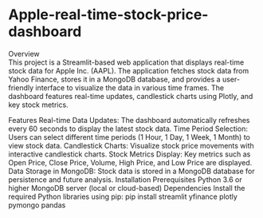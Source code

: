 # Apple-real-time-stock-price-dashboard
Overview<br>
This project is a Streamlit-based web application that displays real-time stock data for Apple Inc. (AAPL). The application fetches stock data from Yahoo Finance, stores it in a MongoDB database, and provides a user-friendly interface to visualize the data in various time frames. The dashboard features real-time updates, candlestick charts using Plotly, and key stock metrics.

Features
Real-time Data Updates: The dashboard automatically refreshes every 60 seconds to display the latest stock data.
Time Period Selection: Users can select different time periods (1 Hour, 1 Day, 1 Week, 1 Month) to view stock data.
Candlestick Charts: Visualize stock price movements with interactive candlestick charts.
Stock Metrics Display: Key metrics such as Open Price, Close Price, Volume, High Price, and Low Price are displayed.
Data Storage in MongoDB: Stock data is stored in a MongoDB database for persistence and future analysis.
Installation
Prerequisites
Python 3.6 or higher
MongoDB server (local or cloud-based)
Dependencies
Install the required Python libraries using pip:
pip install streamlit yfinance plotly pymongo pandas

